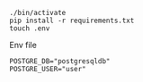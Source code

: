 ```
./bin/activate
pip install -r requirements.txt
touch .env
```
Env file
```
POSTGRE_DB="postgresqldb"
POSTGRE_USER="user"
```